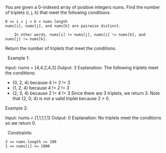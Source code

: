 You are given a 0-indexed array of positive integers nums. Find the number of triplets (i, j, k) that meet the following conditions:


	0 <= i < j < k < nums.length
	nums[i], nums[j], and nums[k] are pairwise distinct.
	
		In other words, nums[i] != nums[j], nums[i] != nums[k], and nums[j] != nums[k].
	
	


Return the number of triplets that meet the conditions.

 
Example 1:

Input: nums = [4,4,2,4,3]
Output: 3
Explanation: The following triplets meet the conditions:
- (0, 2, 4) because 4 != 2 != 3
- (1, 2, 4) because 4 != 2 != 3
- (2, 3, 4) because 2 != 4 != 3
Since there are 3 triplets, we return 3.
Note that (2, 0, 4) is not a valid triplet because 2 > 0.


Example 2:

Input: nums = [1,1,1,1,1]
Output: 0
Explanation: No triplets meet the conditions so we return 0.


 
Constraints:


	3 <= nums.length <= 100
	1 <= nums[i] <= 1000

